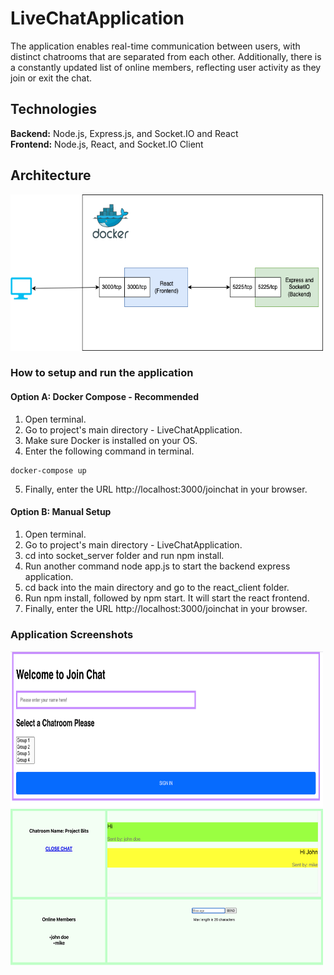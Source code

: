 # LiveChatApplication
The application enables real-time communication between users, with distinct chatrooms that are separated from each other. Additionally, there is a constantly updated list of online members, reflecting user activity as they join or exit the chat.


## Technologies 

**Backend:** Node.js, Express.js, and Socket.IO and React <br>
**Frontend:** Node.js, React, and Socket.IO Client
## Architecture

<img src="documentation/images/architecture.png" width="500px" height="250px">

### How to setup and run the application

#### Option A: Docker Compose - Recommended 

1. Open terminal.
2. Go to project's main directory - LiveChatApplication.
3. Make sure Docker is installed on your OS.
4. Enter the following command in terminal.
```console
docker-compose up  
```
5. Finally, enter the URL http://localhost:3000/joinchat in your browser.

#### Option B: Manual Setup

 1. Open terminal.
 2. Go to project's main directory - LiveChatApplication.
 3. cd into socket_server folder and run npm install.
 4. Run another command node app.js to start the backend express application.
 5. cd back into the main directory and go to the react_client folder.
 6. Run npm install, followed by npm start. It will start the react frontend.
 7. Finally, enter the URL http://localhost:3000/joinchat in your browser.

### Application Screenshots
<img src="documentation/images/img1.png" width="500px" height="250px">
<img src="documentation/images/img2.png" width="500px" height="250px">